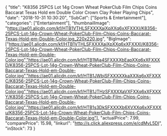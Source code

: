 {
	"title": "K8356 25PCS Lot 14g Crown Wheat PokerClub Film Chips Coins Baccarat Texas Hold em Double Color Crown Clay Poker Playing Chips",
	"date": "2018-10-31 10:30:20",
	"SubCat": ["Sports & Entertainment"],
	"categories": ["Entertainment"],
	"thumbnailImage": "https://ae01.alicdn.com/kf/HTB1VTHLSFXXXXaiXpXXq6xXFXXXI/K8356-25PCS-Lot-14g-Crown-Wheat-PokerClub-Film-Chips-Coins-Baccarat-Texas-Hold-em-Double-Color.jpg_220x220.jpg",
	"BigImage": ["https://ae01.alicdn.com/kf/HTB1VTHLSFXXXXaiXpXXq6xXFXXXI/K8356-25PCS-Lot-14g-Crown-Wheat-PokerClub-Film-Chips-Coins-Baccarat-Texas-Hold-em-Double-Color.jpg","https://ae01.alicdn.com/kf/HTB1Mja4SFXXXXbEapXXq6xXFXXXD/K8356-25PCS-Lot-14g-Crown-Wheat-PokerClub-Film-Chips-Coins-Baccarat-Texas-Hold-em-Double-Color.jpg","https://ae01.alicdn.com/kf/HTB1JWbjSFXXXXXkaXXXq6xXFXXXC/K8356-25PCS-Lot-14g-Crown-Wheat-PokerClub-Film-Chips-Coins-Baccarat-Texas-Hold-em-Double-Color.jpg","https://ae01.alicdn.com/kf/HTB1JTHzSFXXXXaVXFXXq6xXFXXXY/K8356-25PCS-Lot-14g-Crown-Wheat-PokerClub-Film-Chips-Coins-Baccarat-Texas-Hold-em-Double-Color.jpg","https://ae01.alicdn.com/kf/HTB1s3DkSFXXXXb6XVXXq6xXFXXXu/K8356-25PCS-Lot-14g-Crown-Wheat-PokerClub-Film-Chips-Coins-Baccarat-Texas-Hold-em-Double-Color.jpg"],
	"actualPrice": 7.99,
	"comparePrice": 15.98,
	"linkurl": "http://s.click.aliexpress.com/e/cdMvL5DI",
	"inStock": 73
}
